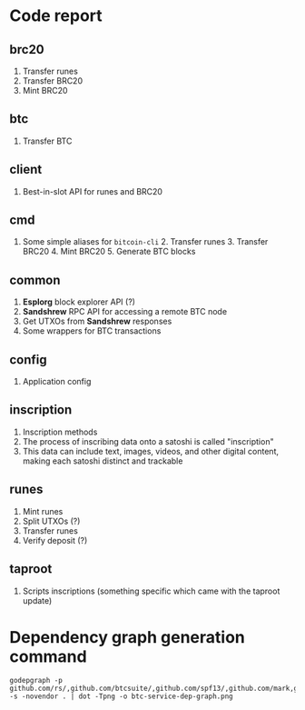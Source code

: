 # Code report

## brc20

1. Transfer runes
2. Transfer BRC20
3. Mint BRC20

## btc

1. Transfer BTC

## client

1. Best-in-slot API for runes and BRC20

## cmd

1. Some simple aliases for `bitcoin-cli`
   2. Transfer runes
   3. Transfer BRC20
   4. Mint BRC20
   5. Generate BTC blocks

## common

1. **Esplorg** block explorer API (?)
2. **Sandshrew** RPC API for accessing a remote BTC node
3. Get UTXOs from **Sandshrew** responses
4. Some wrappers for BTC transactions

## config

1. Application config

## inscription

1. Inscription methods
2. The process of inscribing data onto a satoshi is called "inscription"
3. This data can include text, images, videos, and other digital content, making each satoshi distinct and trackable

## runes

1. Mint runes
2. Split UTXOs (?)
3. Transfer runes
4. Verify deposit (?)

## taproot

1. Scripts inscriptions (something specific which came with the taproot update)


# Dependency graph generation command

```shell 
godepgraph -p github.com/rs/,github.com/btcsuite/,github.com/spf13/,github.com/mark,github.com/multi,github.com/alex -s -novendor . | dot -Tpng -o btc-service-dep-graph.png
```
